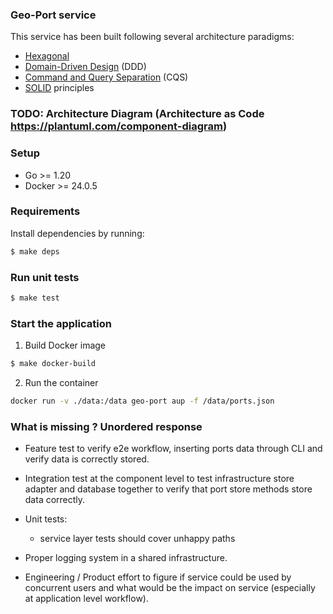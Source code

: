 ### Geo-Port service

This service has been built following several architecture paradigms:
- [Hexagonal](https://alistair.cockburn.us/hexagonal-architecture/)
- [Domain-Driven Design](https://martinfowler.com/bliki/DomainDrivenDesign.html) (DDD)
- [Command and Query Separation](https://martinfowler.com/bliki/CommandQuerySeparation.html) (CQS)
- [SOLID](https://en.wikipedia.org/wiki/SOLID) principles

### TODO: Architecture Diagram (Architecture as Code https://plantuml.com/component-diagram)

### Setup

- Go >= 1.20
- Docker >= 24.0.5

### Requirements

Install dependencies by running:

```bash
$ make deps
```

### Run unit tests

```bash
$ make test
```

### Start the application

1. Build Docker image

```bash
$ make docker-build
```

2. Run the container

```bash
docker run -v ./data:/data geo-port aup -f /data/ports.json
```

### What is missing ? Unordered response

- Feature test to verify e2e workflow, inserting ports data through CLI and verify data is correctly stored.

- Integration test at the component level to test infrastructure store adapter and database together to verify that port store methods store data correctly.

- Unit tests:
    - service layer tests should cover unhappy paths

- Proper logging system in a shared infrastructure.

- Engineering / Product effort to figure if service could be used by concurrent users and what would be the impact on service (especially at application level workflow).